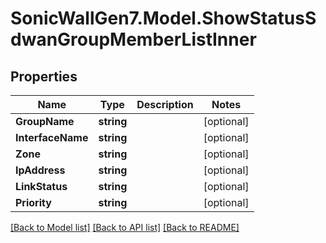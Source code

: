 # SonicWallGen7.Model.ShowStatusSdwanGroupMemberListInner

## Properties

Name | Type | Description | Notes
------------ | ------------- | ------------- | -------------
**GroupName** | **string** |  | [optional] 
**InterfaceName** | **string** |  | [optional] 
**Zone** | **string** |  | [optional] 
**IpAddress** | **string** |  | [optional] 
**LinkStatus** | **string** |  | [optional] 
**Priority** | **string** |  | [optional] 

[[Back to Model list]](../README.md#documentation-for-models) [[Back to API list]](../README.md#documentation-for-api-endpoints) [[Back to README]](../README.md)

